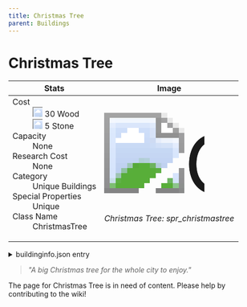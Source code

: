 ```yaml
---
title: Christmas Tree
parent: Buildings
---
```

# Christmas Tree

[//]: # (Pre-generated content)
<table><thead><tr><th>Stats</th><th>Image</th></tr></thead><tbody><tr><td><dl><dt>Cost</dt><dd><div class="resource-icon"><img style="object-position: -637px -751px;" src="https://tfe2-wiki.github.io/assets/sprites.png"></div> 30 Wood<br><div class="resource-icon"><img style="object-position: -637px -737px;" src="https://tfe2-wiki.github.io/assets/sprites.png"></div> 5 Stone</dd><dt>Capacity</dt><dd>None</dd><dt>Research Cost</dt><dd>None</dd><dt>Category</dt><dd>Unique Buildings</dd><dt>Special Properties</dt><dd>Unique</dd><dt>Class Name</dt><dd>ChristmasTree</dd></dl></td><td><style>.building-image {width: 200px;height: 200px;overflow: hidden;position: relative;}.building-image img {image-rendering: pixelated;object-fit: none;transform: scale(10);transform-origin: left top;position: absolute;left: 0;top: 0;}.resource-image {width: 200px;height: 200px;overflow: hidden;position: relative;}.resource-image img {image-rendering: pixelated;object-fit: none;transform: scale(20);transform-origin: left top;position: absolute;left: 0;top: 0;}.building-icon {width: 20px;height: 20px;overflow: hidden;position: relative;display: inline-block;}.building-icon img {image-rendering: pixelated;object-fit: none;transform: scale(1);transform-origin: left top;position: absolute;left: 0;top: 0;}.resource-icon {width: 20px;height: 20px;overflow: hidden;position: relative;display: inline-block;}.resource-icon img {image-rendering: pixelated;object-fit: none;transform: scale(2);transform-origin: left top;position: absolute;left: 0;top: 0;}</style><div class="building-image"><img style="object-position: -972px -889px;" src="https://tfe2-wiki.github.io/assets/sprites.png" alt="Christmas Tree Back"><img style="object-position: -573px -223px;" src="https://tfe2-wiki.github.io/assets/sprites.png" alt="Christmas Tree"></div><i>Christmas Tree: spr_christmastree</i></td></tr></tbody></table><details><summary>buildinginfo.json entry</summary>```json
	{
    "className": "ChristmasTree",
    "food": 0,
    "wood": 30,
    "stone": 5,
    "machineParts": 0,
    "refinedMetal": 0,
    "computerChips": 0,
    "knowledge": 0,
    "category": "Unique Buildings",
    "unlockedByDefault": false,
    "specialInfo": [
        "Unique"
    ],
    "buttonBack": "spr_christmastree_bg",
    "notUnlockedWithAll": true
}
	```</details><blockquote><i>"A big Christmas tree for the whole city to enjoy."</i></blockquote>

The page for Christmas Tree is in need of content. Please help by contributing to the wiki!
